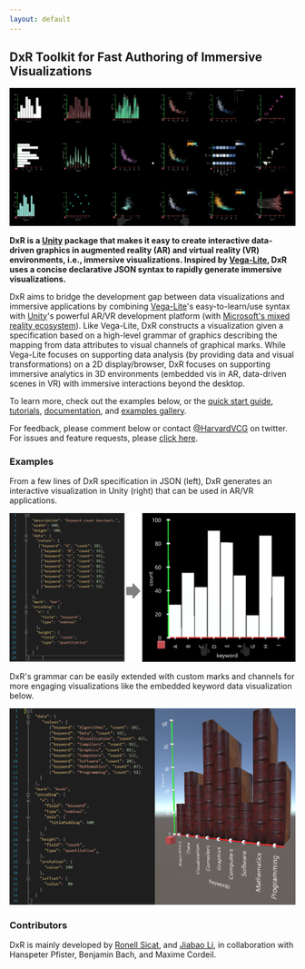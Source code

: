 ```yaml
---
layout: default
---
```


## DxR Toolkit for Fast Authoring of Immersive Visualizations

<img src="assets/img/gallery_overview.png" width="1000">

<p style="text-align: justify;">

**DxR is a [Unity](https://unity3d.com/unity) package that makes it easy to create interactive data-driven graphics in augmented reality (AR) and virtual reality (VR) environments, i.e., immersive visualizations. Inspired by [Vega-Lite](https://vega.github.io/vega-lite/), DxR uses a concise declarative JSON syntax to rapidly generate immersive visualizations.**

DxR aims to bridge the development gap between data visualizations and immersive applications by combining [Vega-Lite](https://vega.github.io/vega-lite/)'s easy-to-learn/use syntax with [Unity](https://unity3d.com/unity)'s  powerful AR/VR development platform (with [Microsoft's mixed reality ecosystem](https://developer.microsoft.com/en-us/windows/mixed-reality/academy)). Like Vega-Lite, DxR constructs a visualization given a specification based on a high-level grammar of graphics describing the mapping from data attributes to visual channels of graphical marks. While Vega-Lite focuses on supporting data analysis (by providing data and visual transformations) on a 2D display/browser, DxR focuses on supporting immersive analytics in 3D environments (embedded vis in AR, data-driven scenes in VR) with immersive interactions beyond the desktop.

To learn more, check out the examples below, or the [quick start guide](site/tutorials/quickstart.html), [tutorials](site/tutorials.html), [documentation](site/documentation.html), and [examples gallery](site/examples.html).
<!-- You can also read our pre-publication paper for more detail. -->

For feedback, please comment below or contact [@HarvardVCG](https://twitter.com/HarvardVCG) on twitter. For issues and feature requests, please [click here](https://github.com/ronellsicat/DxR/issues?state=open).
</p>

### Examples

From a few lines of DxR specification in JSON (left), DxR generates an interactive visualization in Unity (right) that can be used in AR/VR applications.

<img src="assets/img/example.png" width="700">

DxR's grammar can be easily extended with custom marks and channels for more engaging visualizations like the embedded keyword data visualization below.

<img src="assets/img/bookshelf.png" width="700">

### Contributors

DxR is mainly developed by [Ronell Sicat](www.ronellsicat.com), and [Jiabao Li](https://www.jiabaoli.org/), in collaboration with Hanspeter Pfister, Benjamin Bach, and Maxime Cordeil.
